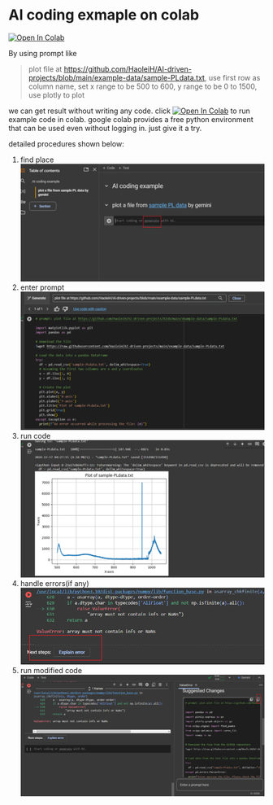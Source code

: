 # AI coding exmaple on colab
[![Open In Colab](https://colab.research.google.com/assets/colab-badge.svg)](https://colab.research.google.com/github/HaoleiH/AI-driven-projects/blob/main/AI-coding-example/Ai_coding_demonstration.ipynb)


By using prompt like
> plot file at https://github.com/HaoleiH/AI-driven-projects/blob/main/example-data/sample-PLdata.txt, use first row as column name, set x range to be 500 to 600, y range to be 0 to 1500, use plotly to plot

we can get result without writing any code. click [![Open In Colab](https://colab.research.google.com/assets/colab-badge.svg)](https://colab.research.google.com/github/HaoleiH/AI-driven-projects/blob/main/AI-coding-example/Ai_coding_demonstration.ipynb) to run example code in colab. google colab provides a free python environment that can be used even without logging in. just give it a try.

detailed procedures shown below:

1. find place
![image1](AI_coding1.png)
2. enter prompt
![image2](AI_coding2.png)
3. run  code
![image3](AI_coding3.png) 
4. handle errors(if any)
![image4](AI_coding4.png)
5. run modified code
![image5](AI_coding5.png)